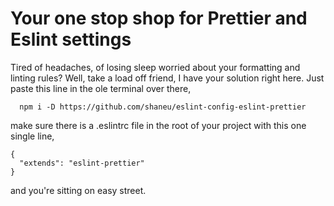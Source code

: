 # Your one stop shop for Prettier and Eslint settings


Tired of headaches, of losing sleep worried about your formatting and linting
rules? Well, take a load off friend, I have your solution right here. Just paste
this line in the ole terminal over there,

```
  npm i -D https://github.com/shaneu/eslint-config-eslint-prettier
```

make sure there is a .eslintrc file in the root of your project with this one
single line,

```
{
  "extends": "eslint-prettier"
}
```

and you're sitting on easy street.
